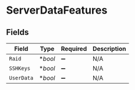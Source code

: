 # ServerDataFeatures


## Fields

| Field              | Type               | Required           | Description        |
| ------------------ | ------------------ | ------------------ | ------------------ |
| `Raid`             | **bool*            | :heavy_minus_sign: | N/A                |
| `SSHKeys`          | **bool*            | :heavy_minus_sign: | N/A                |
| `UserData`         | **bool*            | :heavy_minus_sign: | N/A                |